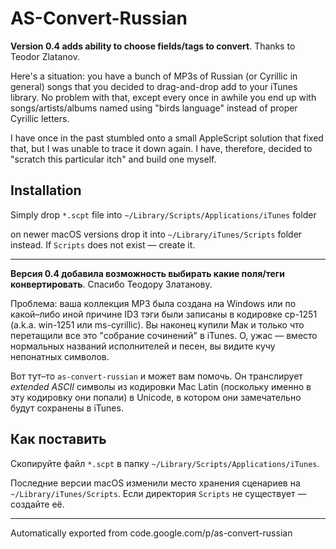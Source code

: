 # AS-Convert-Russian

**Version 0.4 adds ability to choose fields/tags to convert**. Thanks to Teodor Zlatanov.

Here's a situation: you have a bunch of MP3s of Russian (or Cyrillic in general) songs that you decided to drag-and-drop add to your iTunes library.  No problem with that, except every once in awhile you end up with songs/artists/albums named using "birds language" instead of proper Cyrillic letters.

I have once in the past stumbled onto a small AppleScript solution that fixed that, but I was unable to trace it down again.  I have, therefore, decided to "scratch this particular itch" and build one myself.

## Installation

Simply drop `*.scpt` file into `~/Library/Scripts/Applications/iTunes` folder

on newer macOS versions drop it into `~/Library/iTunes/Scripts` folder instead. If `Scripts` does not exist — create it.

----

**Версия 0.4 добавила возможность выбирать какие поля/теги конвертировать**. Спасибо Теодору Златанову.

Проблема: ваша коллекция MP3 была создана на Windows или по какой–либо иной причине ID3 тэги были записаны в кодировке cp-1251 (a.k.a. win-1251 или ms-cyrillic).  Вы наконец купили Мак и только что перетащили все это "собрание сочинений" в iTunes.  О, ужас — вместо нормальных названий исполнителей и песен, вы видите кучу непонатных символов.

Вот тут–то `as-convert-russian` и может вам помочь.  Он транслирует _extended ASCII_ символы из кодировки Mac Latin (поскольку именно в эту кодировку они попали) в Unicode, в котором они замечательно будут сохранены в iTunes.

## Как поставить

Скопируйте файл `*.scpt` в папку `~/Library/Scripts/Applications/iTunes`.

Последние версии macOS изменили место хранения сценариев на `~/Library/iTunes/Scripts`. Если директория `Scripts` не существует — создайте её.

----

Automatically exported from code.google.com/p/as-convert-russian

